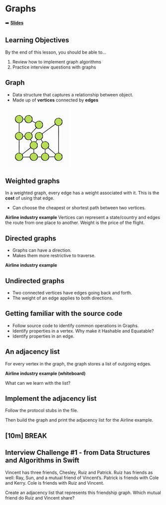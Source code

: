 <!-- .slide: data-background="./Images/header.svg" data-background-repeat="none" data-background-size="40% 40%" data-background-position="center 10%" class="header" -->
# Graphs

<!-- Put a link to the slides so that students can find them -->

➡️ [**Slides**](/MOB-2.9-Technical-Seminar-MOB/Slides/graphs.html ':ignore')

<!-- > -->

## Learning Objectives

By the end of this lesson, you should be able to...

1. Review how to implement graph algorithms
1. Practice interview questions with graphs

<!-- > -->

## Graph

- Data structure that captures a relationship between object.
- Made up of **vertices** connected by **edges**

![graph](assets/graph.png)

<!-- > -->

## Weighted graphs

In a weighted graph, every edge has a weight associated with it. This is the **cost** of using that edge.

- Can choose the cheapest or shortest path between two vertices.

**Airline industry example** Vertices can represent a state/country and edges the route from one place to another. Weight is the price of the flight.

<!-- > -->

## Directed graphs

- Graphs can have a direction.
- Makes them more restrictive to traverse.

**Airline industry example**

<!-- > -->

## Undirected graphs

- Two connected vertices have edges going back and forth.
- The weight of an edge applies to both directions.

<!-- > -->

## Getting familiar with the source code

- Follow source code to identify common operations in Graphs.
- Identify properties in a vertex. Why make it Hashable and Equatable?
- Identify properties in an edge.

<!-- > -->

## An adjacency list

For every vertex in the graph, the graph stores a list of outgoing edges.

**Airline industry example (whiteboard)**

What can we learn with the list?

<!-- > -->

## Implement the adjacency list

Follow the protocol stubs in the file.

Then build the graph and print the adjacency list for the Airline example.

<!-- > -->

## [**10m**] BREAK

<!-- > -->

## Interview Challenge #1 - from Data Structures and Algorithms in Swift

Vincent has three friends, Chesley, Ruiz and Patrick. Ruiz has friends as well: Ray, Sun, and a mutual friend of Vincent’s. Patrick is friends with Cole and Kerry. Cole is friends with Ruiz and Vincent.

Create an adjacency list that represents this friendship graph. Which mutual friend do Ruiz and Vincent share?
